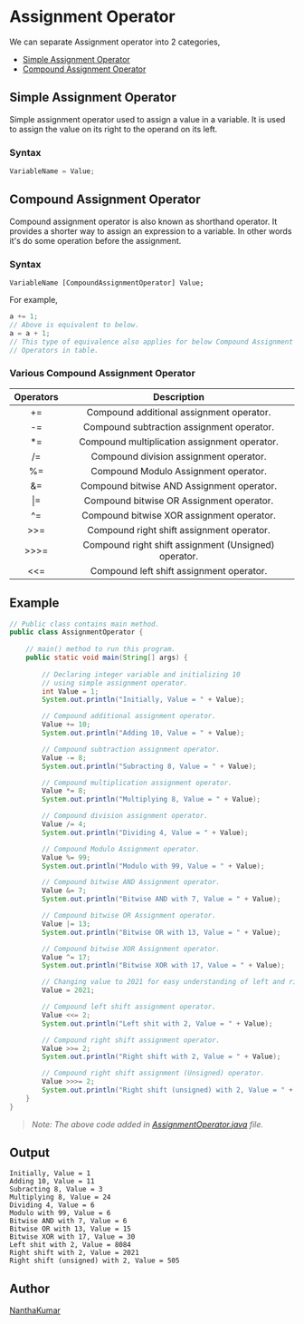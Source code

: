 # Assignment Operator

We can separate Assignment operator into 2 categories,
- [Simple Assignment Operator](#simple-assignment-operator "Simple Assignment Operator")
- [Compound Assignment Operator](#compound-assignment-operator "Compound Assignment Operator")


## Simple Assignment Operator
Simple assignment operator used to assign a value in a variable.
It is used to assign the value on its right to the operand on its left.

### Syntax
```java
VariableName = Value;
```


## Compound Assignment Operator
Compound assignment operator is also known as shorthand operator.
It provides a shorter way to assign an expression to a variable.
In other words it's do some operation before the assignment.

### Syntax
```
VariableName [CompoundAssignmentOperator] Value;
```

For example,
```java
a += 1;
// Above is equivalent to below.
a = a + 1; 
// This type of equivalence also applies for below Compound Assignment
// Operators in table.
```

### Various Compound Assignment Operator
| Operators | Description |
|:---:|:---:|
| += | Compound additional assignment operator. |
| -= | Compound subtraction assignment operator. |
| *= | Compound multiplication assignment operator. |
| /= | Compound division assignment operator. |
| %= | Compound Modulo Assignment operator. |
| &= | Compound bitwise AND Assignment operator. |
| \|= | Compound bitwise OR Assignment operator. |
| ^= | Compound bitwise XOR assignment operator. |
| >>= | Compound right shift assignment operator. |
| >>>= | Compound right shift assignment (Unsigned) operator. |
| <<= | Compound left shift assignment operator. |


## Example
```java
// Public class contains main method.
public class AssignmentOperator {
    
    // main() method to run this program.
    public static void main(String[] args) {
        
        // Declaring integer variable and initializing 10
        // using simple assignment operator.
        int Value = 1;
        System.out.println("Initially, Value = " + Value);

        // Compound additional assignment operator.
        Value += 10;
        System.out.println("Adding 10, Value = " + Value);

        // Compound subtraction assignment operator.
        Value -= 8;
        System.out.println("Subracting 8, Value = " + Value);

        // Compound multiplication assignment operator.
        Value *= 8;
        System.out.println("Multiplying 8, Value = " + Value);

        // Compound division assignment operator.
        Value /= 4;
        System.out.println("Dividing 4, Value = " + Value);

        // Compound Modulo Assignment operator.
        Value %= 99;
        System.out.println("Modulo with 99, Value = " + Value);

        // Compound bitwise AND Assignment operator.
        Value &= 7;
        System.out.println("Bitwise AND with 7, Value = " + Value);

        // Compound bitwise OR Assignment operator.
        Value |= 13;
        System.out.println("Bitwise OR with 13, Value = " + Value);

        // Compound bitwise XOR Assignment operator.
        Value ^= 17;
        System.out.println("Bitwise XOR with 17, Value = " + Value);

        // Changing value to 2021 for easy understanding of left and right shift.
        Value = 2021;

        // Compound left shift assignment operator.
        Value <<= 2;
        System.out.println("Left shit with 2, Value = " + Value);

        // Compound right shift assignment operator.
        Value >>= 2;
        System.out.println("Right shift with 2, Value = " + Value);

        // Compound right shift assignment (Unsigned) operator.
        Value >>>= 2;
        System.out.println("Right shift (unsigned) with 2, Value = " + Value);
    }
}
```
> *Note: The above code added in [AssignmentOperator.java](AssignmentOperator.java) file.*


## Output
```
Initially, Value = 1
Adding 10, Value = 11
Subracting 8, Value = 3
Multiplying 8, Value = 24
Dividing 4, Value = 6
Modulo with 99, Value = 6
Bitwise AND with 7, Value = 6
Bitwise OR with 13, Value = 15
Bitwise XOR with 17, Value = 30
Left shit with 2, Value = 8084
Right shift with 2, Value = 2021
Right shift (unsigned) with 2, Value = 505
```


## Author
[NanthaKumar](https://github.com/nknantha "Nanthakumar's Profile")

